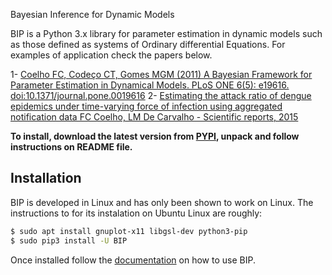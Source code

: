 Bayesian Inference for Dynamic Models


BIP is a Python 3.x library for parameter estimation in dynamic models such as those defined as systems of Ordinary differential Equations. For examples of application check the papers below. 

  1- [Coelho FC, Codeço CT, Gomes MGM (2011) A Bayesian Framework for Parameter Estimation in Dynamical Models. PLoS ONE 6(5): e19616. doi:10.1371/journal.pone.0019616](http://www.plosone.org/article/info%3Adoi%2F10.1371%2Fjournal.pone.0019616)
  2- [Estimating the attack ratio of dengue epidemics under time-varying force of infection using aggregated notification data
FC Coelho, LM De Carvalho - Scientific reports, 2015](https://www.ncbi.nlm.nih.gov/pmc/articles/PMC4682072/)

**To install, download the latest version from [PYPI](https://pypi.python.org/pypi/BIP), unpack and follow instructions on README file.**

Installation
------------
BIP is developed in Linux and has only been shown to work on Linux. The  instructions to for its instalation on Ubuntu Linux are roughly:

```bash
$ sudo apt install gnuplot-x11 libgsl-dev python3-pip
$ sudo pip3 install -U BIP
```
Once installed follow the [documentation](http://bayesian-inference.readthedocs.io/en/latest/paramest.html#single-session-retrospective-estimation) on how to use BIP.






